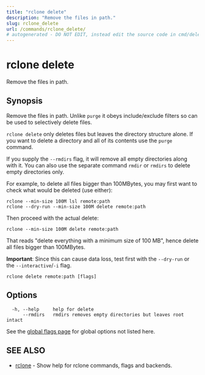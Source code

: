 ```yaml
---
title: "rclone delete"
description: "Remove the files in path."
slug: rclone_delete
url: /commands/rclone_delete/
# autogenerated - DO NOT EDIT, instead edit the source code in cmd/delete/ and as part of making a release run "make commanddocs"
---
```

# rclone delete

Remove the files in path.

## Synopsis


Remove the files in path.  Unlike `purge` it obeys include/exclude
filters so can be used to selectively delete files.

`rclone delete` only deletes files but leaves the directory structure
alone. If you want to delete a directory and all of its contents use
the `purge` command.

If you supply the `--rmdirs` flag, it will remove all empty directories along with it.
You can also use the separate command `rmdir` or `rmdirs` to
delete empty directories only.

For example, to delete all files bigger than 100MBytes, you may first want to check what
would be deleted (use either):

    rclone --min-size 100M lsl remote:path
    rclone --dry-run --min-size 100M delete remote:path

Then proceed with the actual delete:

    rclone --min-size 100M delete remote:path

That reads "delete everything with a minimum size of 100 MB", hence
delete all files bigger than 100MBytes.

**Important**: Since this can cause data loss, test first with the
`--dry-run` or the `--interactive`/`-i` flag.


```
rclone delete remote:path [flags]
```

## Options

```
  -h, --help     help for delete
      --rmdirs   rmdirs removes empty directories but leaves root intact
```

See the [global flags page](/flags/) for global options not listed here.

## SEE ALSO

* [rclone](/commands/rclone/)	 - Show help for rclone commands, flags and backends.

